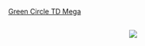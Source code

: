 [Green Circle TD Mega](./green-circle-td-mega/)
##
<div align="center"><img src="https://komarev.com/ghpvc/?username=wcedit&label=Visitor%20Count&color=0e75b6&style=for-the-badge"></div>
